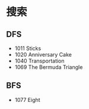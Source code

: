 # 搜索

## DFS

- 1011 Sticks
- 1020 Anniversary Cake
- 1040 Transportation
- 1069 The Bermuda Triangle


## BFS

- 1077 Eight
